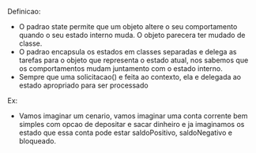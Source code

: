 Definicao:

- O padrao state permite que um objeto altere o seu comportamento quando o seu estado interno muda. O objeto parecera ter mudado de classe.
- O padrao encapsula os estados em classes separadas e delega as tarefas para o objeto que representa o estado atual, nos sabemos que os comportamentos mudam juntamento com o estado interno.
- Sempre que uma solicitacao() e feita ao contexto, ela e delegada ao estado apropriado para ser processado


Ex: 

- Vamos imaginar um cenario, vamos imaginar uma conta corrente bem simples com opcao de depositar e sacar dinheiro e ja imaginamos os estado que essa conta pode estar saldoPositivo, saldoNegativo e bloqueado.

